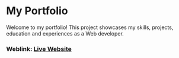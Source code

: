# My Portfolio

Welcome to my portfolio! This project showcases my skills, projects, education and experiences as a Web developer.

### Weblink: [Live Website](https://portfolio-website-omjadhav.vercel.app/)

